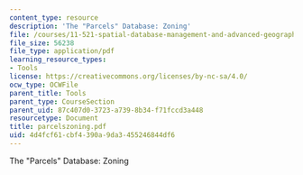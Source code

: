```yaml
---
content_type: resource
description: 'The "Parcels" Database: Zoning'
file: /courses/11-521-spatial-database-management-and-advanced-geographic-information-systems-spring-2003/4d4fcf61cbf4390a9da3455246844df6_parcelszoning.pdf
file_size: 56238
file_type: application/pdf
learning_resource_types:
- Tools
license: https://creativecommons.org/licenses/by-nc-sa/4.0/
ocw_type: OCWFile
parent_title: Tools
parent_type: CourseSection
parent_uid: 87c407d0-3723-a739-8b34-f71fccd3a448
resourcetype: Document
title: parcelszoning.pdf
uid: 4d4fcf61-cbf4-390a-9da3-455246844df6
---
```

The "Parcels" Database: Zoning